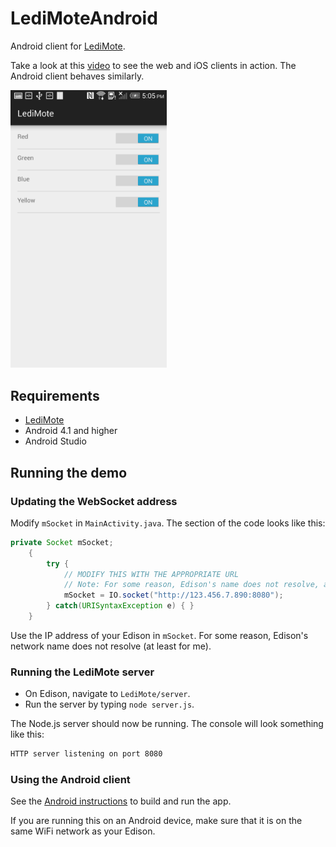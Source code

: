# LediMoteAndroid

Android client for [LediMote](https://github.com/drejkim/LediMote).

Take a look at this [video](https://youtu.be/i61g4aYkrI0) to see the web and iOS clients in action. The Android client behaves similarly.

<img src="https://raw.githubusercontent.com/drejkim/LediMoteAndroid/master/screenshots/LediMote.png" width="250">

## Requirements

* [LediMote](https://github.com/drejkim/LediMote)
* Android 4.1 and higher
* Android Studio

## Running the demo

### Updating the WebSocket address

Modify `mSocket` in `MainActivity.java`. The section of the code looks like this:

```java
private Socket mSocket;
    {
        try {
            // MODIFY THIS WITH THE APPROPRIATE URL
            // Note: For some reason, Edison's name does not resolve, and I had to use its IP address
            mSocket = IO.socket("http://123.456.7.890:8080");
        } catch(URISyntaxException e) { }
    }
```

Use the IP address of your Edison in `mSocket`. For some reason, Edison's network name does not resolve (at least for me).

### Running the LediMote server

* On Edison, navigate to `LediMote/server`.
* Run the server by typing `node server.js`.

The Node.js server should now be running. The console will look something like this:

```bash
HTTP server listening on port 8080
```

### Using the Android client

See the [Android instructions](https://developer.android.com/tools/building/building-studio.html) to build and run the app.

If you are running this on an Android device, make sure that it is on the same WiFi network as your Edison.
